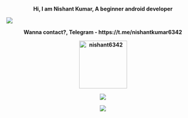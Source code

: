 <p align="center"><strong>Hi, I am Nishant Kumar, A beginner android developer <strong></p>
<a href="https://git.io/streak-stats"><img src="https://streak-stats.demolab.com?user=nishant6342"/></a>
<p align="center"><strong>Wanna contact?, Telegram - https://t.me/nishantkumar6342 <strong></p>
<p align="center"><img width="125" src="https://komarev.com/ghpvc/?username=nishant6342&style=flat-square" alt="nishant6342"></p>
<p align="center"><a href="https://github.com/nishant6342"><img src="https://github-readme-stats.vercel.app/api?username=nishant6342&show_icons=true&theme=highcontrast&count_private=true"></a></p>
<p align="center"><a href="https://github.com/nishant6342"><img src="https://github-readme-stats.vercel.app/api/top-langs/?username=nishant6342&theme=highcontrast&layout=compact&count_private=true"></a></p>
